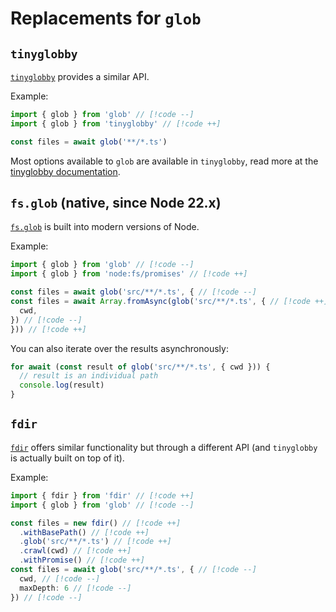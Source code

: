 # Replacements for `glob`

## `tinyglobby`

[`tinyglobby`](https://github.com/SuperchupuDev/tinyglobby) provides a similar API.

Example:

```ts
import { glob } from 'glob' // [!code --]
import { glob } from 'tinyglobby' // [!code ++]

const files = await glob('**/*.ts')
```

Most options available to `glob` are available in `tinyglobby`, read more at the [tinyglobby documentation](https://github.com/SuperchupuDev/tinyglobby?tab=readme-ov-file#options).

## `fs.glob` (native, since Node 22.x)

[`fs.glob`](https://nodejs.org/api/fs.html#fspromisesglobpattern-options) is built into modern versions of Node.

Example:

```ts
import { glob } from 'glob' // [!code --]
import { glob } from 'node:fs/promises' // [!code ++]

const files = await glob('src/**/*.ts', { // [!code --]
const files = await Array.fromAsync(glob('src/**/*.ts', { // [!code ++]
  cwd,
}) // [!code --]
})) // [!code ++]
```

You can also iterate over the results asynchronously:

```ts
for await (const result of glob('src/**/*.ts', { cwd })) {
  // result is an individual path
  console.log(result)
}
```

## `fdir`

[`fdir`](https://github.com/thecodrr/fdir/) offers similar functionality but through a different API (and `tinyglobby` is actually built on top of it).

Example:

```ts
import { fdir } from 'fdir' // [!code ++]
import { glob } from 'glob' // [!code --]

const files = new fdir() // [!code ++]
  .withBasePath() // [!code ++]
  .glob('src/**/*.ts') // [!code ++]
  .crawl(cwd) // [!code ++]
  .withPromise() // [!code ++]
const files = await glob('src/**/*.ts', { // [!code --]
  cwd, // [!code --]
  maxDepth: 6 // [!code --]
}) // [!code --]
```
